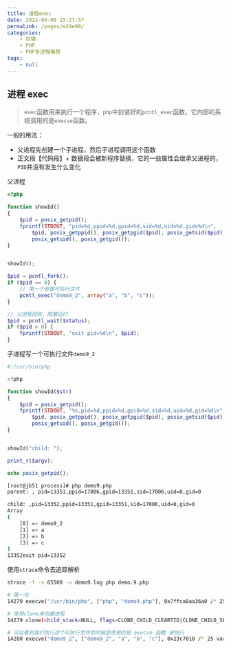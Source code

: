 ```yaml
---
title: 进程exec
date: 2022-04-08 15:27:57
permalink: /pages/e29e98/
categories:
    - 后端
    - PHP
    - PHP多进程编程
tags:
    - null
---
```


## 进程 exec

> `exec`函数用来执行一个程序，`php`中封装好的`pcntl_exec`函数，它内部的系统调用的是`execve`函数。

一般的用法：

-   父进程先创建一个子进程，然后子进程调用这个函数
-   正文段【代码段】+ 数据段会被新程序替换，它的一些属性会继承父进程的，`PID`并没有发生什么变化

父进程

```php
<?php

function showId()
{
    $pid = posix_getpid();
    fprintf(STDOUT, "pid=%d,ppid=%d,gpid=%d,sid=%d,uid=%d,gid=%d\n",
        $pid, posix_getppid(), posix_getpgid($pid), posix_getsid($pid),
        posix_getuid(), posix_getgid());
}


showId();

$pid = pcntl_fork();
if ($pid == 0) {
    // 第一个参数可执行文件
    pcntl_exec("demo9_2", array("a", "b", "c"));
}

// 父进程回收，阻塞运行
$pid = pcntl_wait($status);
if ($pid > 0) {
    fprintf(STDOUT, "exit pid=%d\n", $pid);
}
```

子进程写一个可执行文件`demo9_2`

```php
#!/usr/bin/php

<?php

function showId($str)
{
    $pid = posix_getpid();
    fprintf(STDOUT, "%s,pid=%d,ppid=%d,gpid=%d,sid=%d,uid=%d,gid=%d\n", $str,
        $pid, posix_getppid(), posix_getpgid($pid), posix_getsid($pid),
        posix_getuid(), posix_getgid());
}


showId("child: ");

print_r($argv);

echo posix_getpid();
```

```bash
[root@jb51 process]# php demo9.php
parent: , pid=13351,ppid=17006,gpid=13351,sid=17006,uid=0,gid=0

child: ,pid=13352,ppid=13351,gpid=13351,sid=17006,uid=0,gid=0
Array
(
    [0] => demo9_2
    [1] => a
    [2] => b
    [3] => c
)
13352exit pid=13352
```

使用`strace`命令去追踪解析

```bash
strace -f -s 65500 -o demo9.log php demo.9.php
```

```bash
# 第一句
14279 execve("/usr/bin/php", ["php", "demo9.php"], 0x7ffca8aa36a0 /* 25 vars */) = 0

# 使用clone来创建进程
14279 clone(child_stack=NULL, flags=CLONE_CHILD_CLEARTID|CLONE_CHILD_SETTID|SIGCHLD, child_tidptr=0x7fa224174c50) = 14280

# 可以看到我们执行这个可执行文件的时候是使用的是 execve 函数 来执行
14280 execve("demo9_2", ["demo9_2", "a", "b", "c"], 0x23c7010 /* 25 vars */) = 0
```
